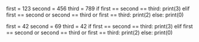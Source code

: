first = 123
second = 456
third = 789
if first == second == third:
    print(3)
elif first == second or second == third or first == third:
    print(2)
else:
    print(0)



first = 42
second = 69
third = 42
if first == second == third:
    print(3)
elif first == second or second == third or first == third:
    print(2)
else:
    print(0)
